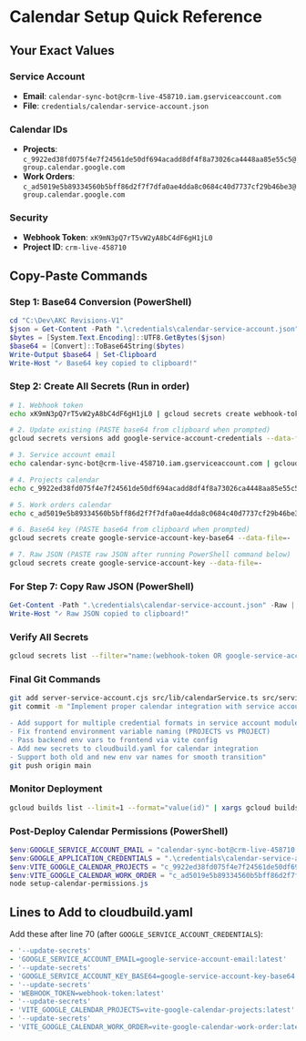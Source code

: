 # Calendar Setup Quick Reference

## Your Exact Values

### Service Account

- **Email**: `calendar-sync-bot@crm-live-458710.iam.gserviceaccount.com`
- **File**: `credentials/calendar-service-account.json`

### Calendar IDs

- **Projects**: `c_9922ed38fd075f4e7f24561de50df694acadd8df4f8a73026ca4448aa85e55c5@group.calendar.google.com`
- **Work Orders**: `c_ad5019e5b89334560b5bff86d2f7f7dfa0ae4dda8c0684c40d7737cf29b46be3@group.calendar.google.com`

### Security

- **Webhook Token**: `xK9mN3pQ7rT5vW2yA8bC4dF6gH1jL0`
- **Project ID**: `crm-live-458710`

## Copy-Paste Commands

### Step 1: Base64 Conversion (PowerShell)

```powershell
cd "C:\Dev\AKC Revisions-V1"
$json = Get-Content -Path ".\credentials\calendar-service-account.json" -Raw
$bytes = [System.Text.Encoding]::UTF8.GetBytes($json)
$base64 = [Convert]::ToBase64String($bytes)
Write-Output $base64 | Set-Clipboard
Write-Host "✓ Base64 key copied to clipboard!"
```

### Step 2: Create All Secrets (Run in order)

```bash
# 1. Webhook token
echo xK9mN3pQ7rT5vW2yA8bC4dF6gH1jL0 | gcloud secrets create webhook-token --data-file=-

# 2. Update existing (PASTE base64 from clipboard when prompted)
gcloud secrets versions add google-service-account-credentials --data-file=-

# 3. Service account email
echo calendar-sync-bot@crm-live-458710.iam.gserviceaccount.com | gcloud secrets create google-service-account-email --data-file=-

# 4. Projects calendar
echo c_9922ed38fd075f4e7f24561de50df694acadd8df4f8a73026ca4448aa85e55c5@group.calendar.google.com | gcloud secrets create vite-google-calendar-projects --data-file=-

# 5. Work orders calendar
echo c_ad5019e5b89334560b5bff86d2f7f7dfa0ae4dda8c0684c40d7737cf29b46be3@group.calendar.google.com | gcloud secrets create vite-google-calendar-work-order --data-file=-

# 6. Base64 key (PASTE base64 from clipboard when prompted)
gcloud secrets create google-service-account-key-base64 --data-file=-

# 7. Raw JSON (PASTE raw JSON after running PowerShell command below)
gcloud secrets create google-service-account-key --data-file=-
```

### For Step 7: Copy Raw JSON (PowerShell)

```powershell
Get-Content -Path ".\credentials\calendar-service-account.json" -Raw | Set-Clipboard
Write-Host "✓ Raw JSON copied to clipboard!"
```

### Verify All Secrets

```bash
gcloud secrets list --filter="name:(webhook-token OR google-service-account-email OR vite-google-calendar-projects OR vite-google-calendar-work-order OR google-service-account-key-base64 OR google-service-account-key)" --format="table(name)"
```

### Final Git Commands

```bash
git add server-service-account.cjs src/lib/calendarService.ts src/services/enhancedCalendarService.ts vite.config.ts cloudbuild.yaml
git commit -m "Implement proper calendar integration with service account

- Add support for multiple credential formats in service account module
- Fix frontend environment variable naming (PROJECTS vs PROJECT)
- Pass backend env vars to frontend via vite config
- Add new secrets to cloudbuild.yaml for calendar integration
- Support both old and new env var names for smooth transition"
git push origin main
```

### Monitor Deployment

```bash
gcloud builds list --limit=1 --format="value(id)" | xargs gcloud builds log --stream
```

### Post-Deploy Calendar Permissions (PowerShell)

```powershell
$env:GOOGLE_SERVICE_ACCOUNT_EMAIL = "calendar-sync-bot@crm-live-458710.iam.gserviceaccount.com"
$env:GOOGLE_APPLICATION_CREDENTIALS = ".\credentials\calendar-service-account.json"
$env:VITE_GOOGLE_CALENDAR_PROJECTS = "c_9922ed38fd075f4e7f24561de50df694acadd8df4f8a73026ca4448aa85e55c5@group.calendar.google.com"
$env:VITE_GOOGLE_CALENDAR_WORK_ORDER = "c_ad5019e5b89334560b5bff86d2f7f7dfa0ae4dda8c0684c40d7737cf29b46be3@group.calendar.google.com"
node setup-calendar-permissions.js
```

## Lines to Add to cloudbuild.yaml

Add these after line 70 (after `GOOGLE_SERVICE_ACCOUNT_CREDENTIALS`):

```yaml
- '--update-secrets'
- 'GOOGLE_SERVICE_ACCOUNT_EMAIL=google-service-account-email:latest'
- '--update-secrets'
- 'GOOGLE_SERVICE_ACCOUNT_KEY_BASE64=google-service-account-key-base64:latest'
- '--update-secrets'
- 'WEBHOOK_TOKEN=webhook-token:latest'
- '--update-secrets'
- 'VITE_GOOGLE_CALENDAR_PROJECTS=vite-google-calendar-projects:latest'
- '--update-secrets'
- 'VITE_GOOGLE_CALENDAR_WORK_ORDER=vite-google-calendar-work-order:latest'
```
